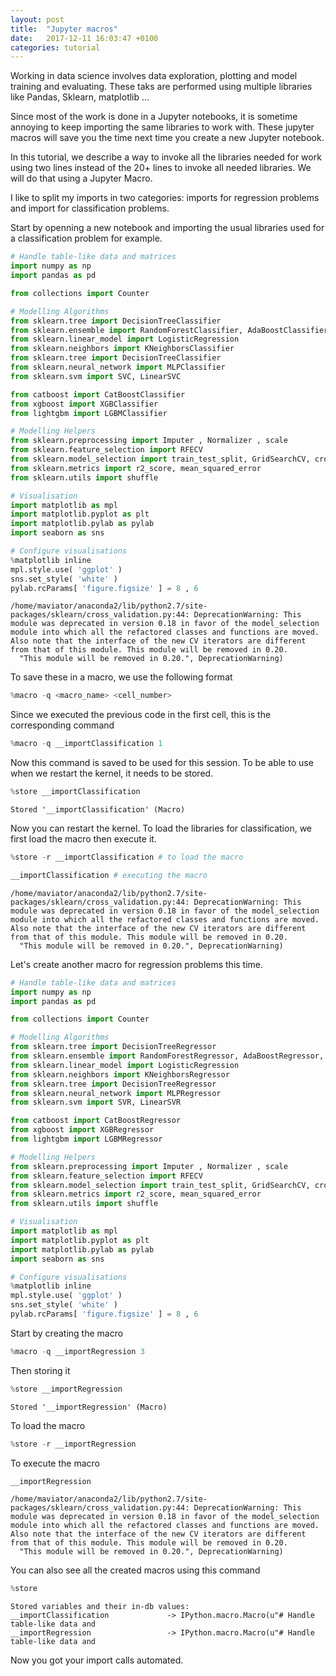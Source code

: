 ```yaml
---
layout: post
title:  "Jupyter macros"
date:   2017-12-11 16:03:47 +0100
categories: tutorial
---
```

Working in data science involves data exploration, plotting and model training and evaluating. These taks are performed using multiple libraries like Pandas, Sklearn, matplotlib ...

Since most of the work is done in a Jupyter notebooks, it is sometime annoying to keep importing the same libraries to work with. These jupyter macros will save you the time next time you create a new Jupyter notebook.

In this tutorial, we describe a way to invoke all the libraries needed for work using two lines instead of the 20+ lines to invoke all needed libraries. We will do that using a Jupyter Macro.

I like to split my imports in two categories: imports for regression problems and import for classification problems.

Start by openning a new notebook and importing the usual libraries used for a classification problem for example.

```python
# Handle table-like data and matrices
import numpy as np
import pandas as pd

from collections import Counter

# Modelling Algorithms
from sklearn.tree import DecisionTreeClassifier
from sklearn.ensemble import RandomForestClassifier, AdaBoostClassifier, GradientBoostingClassifier, ExtraTreesClassifier, VotingClassifier
from sklearn.linear_model import LogisticRegression
from sklearn.neighbors import KNeighborsClassifier
from sklearn.tree import DecisionTreeClassifier
from sklearn.neural_network import MLPClassifier
from sklearn.svm import SVC, LinearSVC

from catboost import CatBoostClassifier
from xgboost import XGBClassifier
from lightgbm import LGBMClassifier

# Modelling Helpers
from sklearn.preprocessing import Imputer , Normalizer , scale
from sklearn.feature_selection import RFECV
from sklearn.model_selection import train_test_split, GridSearchCV, cross_val_score, StratifiedKFold, learning_curve
from sklearn.metrics import r2_score, mean_squared_error
from sklearn.utils import shuffle

# Visualisation
import matplotlib as mpl
import matplotlib.pyplot as plt
import matplotlib.pylab as pylab
import seaborn as sns

# Configure visualisations
%matplotlib inline
mpl.style.use( 'ggplot' )
sns.set_style( 'white' )
pylab.rcParams[ 'figure.figsize' ] = 8 , 6
```

    /home/maviator/anaconda2/lib/python2.7/site-packages/sklearn/cross_validation.py:44: DeprecationWarning: This module was deprecated in version 0.18 in favor of the model_selection module into which all the refactored classes and functions are moved. Also note that the interface of the new CV iterators are different from that of this module. This module will be removed in 0.20.
      "This module will be removed in 0.20.", DeprecationWarning)


To save these in a macro, we use the following format

```python
%macro -q <macro_name> <cell_number>
```

Since we executed the previous code in the first cell, this is the corresponding command

```python
%macro -q __importClassification 1
```

Now this command is saved to be used for this session. To be able to use when we restart the kernel, it needs to be stored.

```python
%store __importClassification
```

    Stored '__importClassification' (Macro)


Now you can restart the kernel. To load the libraries for classification, we first load the macro then execute it.

```python
%store -r __importClassification # to load the macro
```


```python
__importClassification # executing the macro
```

    /home/maviator/anaconda2/lib/python2.7/site-packages/sklearn/cross_validation.py:44: DeprecationWarning: This module was deprecated in version 0.18 in favor of the model_selection module into which all the refactored classes and functions are moved. Also note that the interface of the new CV iterators are different from that of this module. This module will be removed in 0.20.
      "This module will be removed in 0.20.", DeprecationWarning)


Let's create another macro for regression problems this time.

```python
# Handle table-like data and matrices
import numpy as np
import pandas as pd

from collections import Counter

# Modelling Algorithms
from sklearn.tree import DecisionTreeRegressor
from sklearn.ensemble import RandomForestRegressor, AdaBoostRegressor, GradientBoostingRegressor, ExtraTreesRegressor
from sklearn.linear_model import LogisticRegression
from sklearn.neighbors import KNeighborsRegressor
from sklearn.tree import DecisionTreeRegressor
from sklearn.neural_network import MLPRegressor
from sklearn.svm import SVR, LinearSVR

from catboost import CatBoostRegressor
from xgboost import XGBRegressor
from lightgbm import LGBMRegressor

# Modelling Helpers
from sklearn.preprocessing import Imputer , Normalizer , scale
from sklearn.feature_selection import RFECV
from sklearn.model_selection import train_test_split, GridSearchCV, cross_val_score, KFold, learning_curve
from sklearn.metrics import r2_score, mean_squared_error
from sklearn.utils import shuffle

# Visualisation
import matplotlib as mpl
import matplotlib.pyplot as plt
import matplotlib.pylab as pylab
import seaborn as sns

# Configure visualisations
%matplotlib inline
mpl.style.use( 'ggplot' )
sns.set_style( 'white' )
pylab.rcParams[ 'figure.figsize' ] = 8 , 6
```


Start by creating the macro

```python
%macro -q __importRegression 3
```

Then storing it

```python
%store __importRegression
```

    Stored '__importRegression' (Macro)

To load the macro

```python
%store -r __importRegression
```

To execute the macro

```python
__importRegression
```

    /home/maviator/anaconda2/lib/python2.7/site-packages/sklearn/cross_validation.py:44: DeprecationWarning: This module was deprecated in version 0.18 in favor of the model_selection module into which all the refactored classes and functions are moved. Also note that the interface of the new CV iterators are different from that of this module. This module will be removed in 0.20.
      "This module will be removed in 0.20.", DeprecationWarning)


You can also see all the created macros using this command

```python
%store
```

    Stored variables and their in-db values:
    __importClassification             -> IPython.macro.Macro(u"# Handle table-like data and
    __importRegression                 -> IPython.macro.Macro(u"# Handle table-like data and



Now you got your import calls automated.
